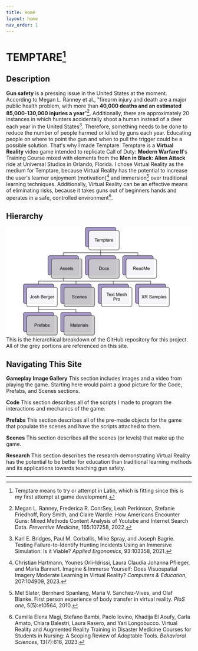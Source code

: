```yaml
---
title: Home
layout: home
nav_order: 1
---
```


# TEMPTARE[^1]
## Description
**Gun safety** is a pressing issue in the United States at the moment. According to Megan L. Ranney et al., "firearm injury and death are a major public health problem, with more than **40,000 deaths and an estimated 85,000-130,000 injuries a year**"[^2]. Additionally, there are approximately 20 instances in which hunters accidentally shoot a human instead of a deer each year in the United States[^3]. Therefore, something needs to be done to reduce the number of people harmed or killed by guns each year. Educating people on where to point the gun and when to pull the trigger could be a possible solution. That's why I made Temptare. Temptare is a **Virtual Reality** video game intended to replicate Call of Duty: **Modern Warfare II**'s Training Course mixed with elements from the **Men in Black: Alien Attack** ride at Universal Studios in Orlando, Florida. I chose Virtual Reality as the medium for Temptare, because Virtual Reality has the potential to increase the user's learner enjoyment (motivation)[^4] and immersion[^5] over traditional learning techniques. Additionally, Virtual Reality can be an effective means of eliminating risks, because it takes guns out of beginners hands and operates in a safe, controlled environment[^6].

## Hierarchy
![](./Hierarchy.png)
This is the hierarchical breakdown of the GitHub repository for this project. All of the grey portions are referenced on this site.

## Navigating This Site
**Gameplay Image Gallery**
This section includes images and a video from playing the game. Starting here would paint a good picture for the Code, Prefabs, and Scenes sections.

**Code**
This section describes all of the scripts I made to program the interactions and mechanics of the game.

**Prefabs**
This section describes all of the pre-made objects for the game that populate the scenes and have the scripts attached to them.

**Scenes**
This section describes all the scenes (or levels) that make up the game.

**Research**
This section describes the research demonstrating Virtual Reality has the potential to be better for education than traditional learning methods and its applications towards teaching gun safety.

----

[^1]: Temptare means to try or attempt in Latin, which is fitting since this is my first attempt at game development.
[^2]: Megan L. Ranney, Frederica R. ConrSey, Leah Perkinson, Stefanie Friedhoff, Rory Smith, and Claire Wardle. How Americans Encounter Guns: Mixed Methods Content Analysis of Youtube and Internet Search Data. _Preventive Medicine_, 165:107258, 2022.
[^3]: Karl E. Bridges, Paul M. Corballis, Mike Spray, and Joseph Bagrie. Testing Failure-to-Identify Hunting Incidents Using an Immersive Simulation: Is it Viable? _Applied Ergonomics_, 93:103358, 2021.
[^4]: Christian Hartmann, Younes Orli-Idrissi, Laura Claudia Johanna Pflieger, and Maria Bannert. Imagine & Immerse Yourself: Does Visuospatial Imagery Moderate Learning in Virtual Reality? _Computers & Education_, 207:104909, 2023.
[^5]: Mel Slater, Bernhard Spanlang, Maria V. Sanchez-Vives, and Olaf Blanke. First person experience of body transfer in virtual reality. _PloS one_, 5(5):e10564, 2010.
[^6]: Camilla Elena Magi, Stefano Bambi, Paolo Iovino, Khadija El Aoufy, Carla Amato, Chiara Balestri, Laura Rasero, and Yari Longobucco. Virtual Reality and Augmented Reality Training in Disaster Medicine Courses for Students in Nursing: A Scoping Review of Adoptable Tools. _Behavioral Sciences_, 13(7):616, 2023.
